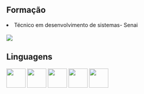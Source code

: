 <h2>Formação</h2>
<li>Técnico em desenvolvimento de sistemas- Senai</li><br>

<img src="https://github-readme-stats.vercel.app/api/?username=gbbgalvao&amp;show_icons=true&amp;title_color=f58a18&amp;icon_color=f58a18&amp;text_color=dc645c&amp;bg_color=f4f4f4" style="max-width: 100%;">

<h2>Linguagens</h2>
<code><img src="https://cdn.jsdelivr.net/gh/devicons/devicon/icons/javascript/javascript-original.svg" height= "50"></code>
<code><img src="https://cdn.jsdelivr.net/gh/devicons/devicon/icons/css3/css3-plain.svg" height= "50"></code>
<code><img src="https://cdn.jsdelivr.net/gh/devicons/devicon/icons/html5/html5-plain.svg" height= "50"></code>
<code><img src="https://cdn.jsdelivr.net/gh/devicons/devicon/icons/php/php-plain.svg" height= "50"></code>
<code><img src="https://cdn.jsdelivr.net/gh/devicons/devicon/icons/csharp/csharp-plain.svg" height= "50"></code>




<!--
**gbbgalvao/gbbgalvao** is a ✨ _special_ ✨ repository because its `README.md` (this file) appears on your GitHub profile.

Here are some ideas to get you started:

- 🔭 I’m currently working on ...
- 🌱 I’m currently learning ...
- 👯 I’m looking to collaborate on ...
- 🤔 I’m looking for help with ...
- 💬 Ask me about ...
- 📫 How to reach me: ...
- 😄 Pronouns: ...
- ⚡ Fun fact: ...
-->
